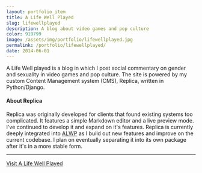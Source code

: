 ```yaml
---
layout: portfolio_item
title: A Life Well Played
slug: lifewellplayed
description: A blog about video games and pop culture
color: 919799
image: /assets/img/portfolio/lifewellplayed.jpg
permalink: /portfolio/lifewellplayed/
date: 2014-06-01
---
```


A Life Well played is a blog in which I post social commentary on gender and sexuality in video games and pop culture. The site is powered by my custom Content Management system (CMS), Replica, written in Python/Django.


#### About Replica
Replica was originally developed for clients that found existing systems too complicated. It features a simple Markdown editor and a live preview mode. I've continued to develop it and expand on it's features. Replica is currently deeply integrated into [ALWP](https://alifewellplayed.com/) as I build out new features and improve on the current codebase. I plan on eventually separating it into its own package after it's in a more stable form.

---

[Visit A Life Well Played](https://alifewellplayed.com/)
